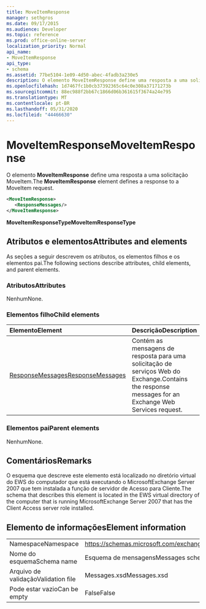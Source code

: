 ```yaml
---
title: MoveItemResponse
manager: sethgros
ms.date: 09/17/2015
ms.audience: Developer
ms.topic: reference
ms.prod: office-online-server
localization_priority: Normal
api_name:
- MoveItemResponse
api_type:
- schema
ms.assetid: 77be5104-1e09-4d50-abec-4fadb3a230e5
description: O elemento MoveItemResponse define uma resposta a uma solicitação MoveItem.
ms.openlocfilehash: 1d7467fc1b0cb37392365c64c0e308a37171273b
ms.sourcegitcommit: 88ec988f2bb67c1866d06b361615f3674a24e795
ms.translationtype: MT
ms.contentlocale: pt-BR
ms.lasthandoff: 05/31/2020
ms.locfileid: "44466630"
---
```

# <a name="moveitemresponse"></a><span data-ttu-id="56418-103">MoveItemResponse</span><span class="sxs-lookup"><span data-stu-id="56418-103">MoveItemResponse</span></span>

<span data-ttu-id="56418-104">O elemento **MoveItemResponse** define uma resposta a uma solicitação MoveItem.</span><span class="sxs-lookup"><span data-stu-id="56418-104">The **MoveItemResponse** element defines a response to a MoveItem request.</span></span> 
  
```xml
<MoveItemResponse>
   <ResponseMessages/>
</MoveItemResponse>
```

 <span data-ttu-id="56418-105">**MoveItemResponseType**</span><span class="sxs-lookup"><span data-stu-id="56418-105">**MoveItemResponseType**</span></span>
## <a name="attributes-and-elements"></a><span data-ttu-id="56418-106">Atributos e elementos</span><span class="sxs-lookup"><span data-stu-id="56418-106">Attributes and elements</span></span>

<span data-ttu-id="56418-107">As seções a seguir descrevem os atributos, os elementos filhos e os elementos pai.</span><span class="sxs-lookup"><span data-stu-id="56418-107">The following sections describe attributes, child elements, and parent elements.</span></span>
  
### <a name="attributes"></a><span data-ttu-id="56418-108">Atributos</span><span class="sxs-lookup"><span data-stu-id="56418-108">Attributes</span></span>

<span data-ttu-id="56418-109">Nenhum</span><span class="sxs-lookup"><span data-stu-id="56418-109">None.</span></span>
  
### <a name="child-elements"></a><span data-ttu-id="56418-110">Elementos filho</span><span class="sxs-lookup"><span data-stu-id="56418-110">Child elements</span></span>

|<span data-ttu-id="56418-111">**Elemento**</span><span class="sxs-lookup"><span data-stu-id="56418-111">**Element**</span></span>|<span data-ttu-id="56418-112">**Descrição**</span><span class="sxs-lookup"><span data-stu-id="56418-112">**Description**</span></span>|
|:-----|:-----|
|[<span data-ttu-id="56418-113">ResponseMessages</span><span class="sxs-lookup"><span data-stu-id="56418-113">ResponseMessages</span></span>](responsemessages.md) <br/> |<span data-ttu-id="56418-114">Contém as mensagens de resposta para uma solicitação de serviços Web do Exchange.</span><span class="sxs-lookup"><span data-stu-id="56418-114">Contains the response messages for an Exchange Web Services request.</span></span>  <br/> |
   
### <a name="parent-elements"></a><span data-ttu-id="56418-115">Elementos pai</span><span class="sxs-lookup"><span data-stu-id="56418-115">Parent elements</span></span>

<span data-ttu-id="56418-116">Nenhum</span><span class="sxs-lookup"><span data-stu-id="56418-116">None.</span></span>
  
## <a name="remarks"></a><span data-ttu-id="56418-117">Comentários</span><span class="sxs-lookup"><span data-stu-id="56418-117">Remarks</span></span>

<span data-ttu-id="56418-118">O esquema que descreve este elemento está localizado no diretório virtual do EWS do computador que está executando o MicrosoftExchange Server 2007 que tem instalada a função de servidor de Acesso para Cliente.</span><span class="sxs-lookup"><span data-stu-id="56418-118">The schema that describes this element is located in the EWS virtual directory of the computer that is running MicrosoftExchange Server 2007 that has the Client Access server role installed.</span></span>
  
## <a name="element-information"></a><span data-ttu-id="56418-119">Elemento de informações</span><span class="sxs-lookup"><span data-stu-id="56418-119">Element information</span></span>

|||
|:-----|:-----|
|<span data-ttu-id="56418-120">Namespace</span><span class="sxs-lookup"><span data-stu-id="56418-120">Namespace</span></span>  <br/> |https://schemas.microsoft.com/exchange/services/2006/messages  <br/> |
|<span data-ttu-id="56418-121">Nome do esquema</span><span class="sxs-lookup"><span data-stu-id="56418-121">Schema name</span></span>  <br/> |<span data-ttu-id="56418-122">Esquema de mensagens</span><span class="sxs-lookup"><span data-stu-id="56418-122">Messages schema</span></span>  <br/> |
|<span data-ttu-id="56418-123">Arquivo de validação</span><span class="sxs-lookup"><span data-stu-id="56418-123">Validation file</span></span>  <br/> |<span data-ttu-id="56418-124">Messages.xsd</span><span class="sxs-lookup"><span data-stu-id="56418-124">Messages.xsd</span></span>  <br/> |
|<span data-ttu-id="56418-125">Pode estar vazio</span><span class="sxs-lookup"><span data-stu-id="56418-125">Can be empty</span></span>  <br/> |<span data-ttu-id="56418-126">False</span><span class="sxs-lookup"><span data-stu-id="56418-126">False</span></span>  <br/> |
   

